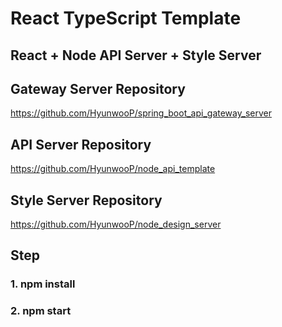 # React TypeScript Template

## React + Node API Server + Style Server

## Gateway Server Repository

https://github.com/HyunwooP/spring_boot_api_gateway_server

## API Server Repository

https://github.com/HyunwooP/node_api_template

## Style Server Repository

https://github.com/HyunwooP/node_design_server

## Step

### 1. npm install

### 2. npm start
